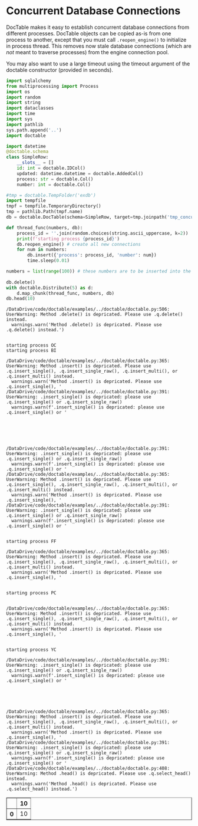 # Concurrent Database Connections
DocTable makes it easy to establish concurrent database connections from different processes. DocTable objects can be copied as-is from one process to another, except that you must call `.reopen_engine()` to initialize in process thread. This removes now stale database connections (which are _not_ meant to traverse processes) from the engine connection pool.

You may also want to use a large timeout using the timeout argument of the doctable constructor (provided in seconds).


```python
import sqlalchemy
from multiprocessing import Process
import os
import random
import string
import dataclasses
import time
import sys
import pathlib
sys.path.append('..')
import doctable
```


```python
import datetime
@doctable.schema
class SimpleRow:
    __slots__ = []
    id: int = doctable.IDCol()
    updated: datetime.datetime = doctable.AddedCol()
    process: str = doctable.Col()
    number: int = doctable.Col()

#tmp = doctable.TempFolder('exdb')
import tempfile
tmpf = tempfile.TemporaryDirectory()
tmp = pathlib.Path(tmpf.name)
db = doctable.DocTable(schema=SimpleRow, target=tmp.joinpath('tmp_concurrent.db'), new_db=True, connect_args={'timeout': 15})
```


```python
def thread_func(numbers, db):
    process_id = ''.join(random.choices(string.ascii_uppercase, k=2))
    print(f'starting process {process_id}')
    db.reopen_engine() # create all new connections
    for num in numbers:
        db.insert({'process': process_id, 'number': num})
        time.sleep(0.01)

numbers = list(range(100)) # these numbers are to be inserted into the database
        
db.delete()
with doctable.Distribute(5) as d:
    d.map_chunk(thread_func, numbers, db)
db.head(10)
```

    /DataDrive/code/doctable/examples/../doctable/doctable.py:506: UserWarning: Method .delete() is depricated. Please use .q.delete() instead.
      warnings.warn('Method .delete() is depricated. Please use .q.delete() instead.')


    starting process OC
    starting process BI

    /DataDrive/code/doctable/examples/../doctable/doctable.py:365: UserWarning: Method .insert() is depricated. Please use .q.insert_single(), .q.insert_single_raw(), .q.insert_multi(), or .q.insert_multi() instead.
      warnings.warn('Method .insert() is depricated. Please use .q.insert_single(), '
    /DataDrive/code/doctable/examples/../doctable/doctable.py:391: UserWarning: .insert_single() is depricated: please use .q.insert_single() or .q.insert_single_raw()
      warnings.warn(f'.insert_single() is depricated: please use .q.insert_single() or '


    
    


    /DataDrive/code/doctable/examples/../doctable/doctable.py:391: UserWarning: .insert_single() is depricated: please use .q.insert_single() or .q.insert_single_raw()
      warnings.warn(f'.insert_single() is depricated: please use .q.insert_single() or '
    /DataDrive/code/doctable/examples/../doctable/doctable.py:365: UserWarning: Method .insert() is depricated. Please use .q.insert_single(), .q.insert_single_raw(), .q.insert_multi(), or .q.insert_multi() instead.
      warnings.warn('Method .insert() is depricated. Please use .q.insert_single(), '
    /DataDrive/code/doctable/examples/../doctable/doctable.py:391: UserWarning: .insert_single() is depricated: please use .q.insert_single() or .q.insert_single_raw()
      warnings.warn(f'.insert_single() is depricated: please use .q.insert_single() or '


    starting process FF

    /DataDrive/code/doctable/examples/../doctable/doctable.py:365: UserWarning: Method .insert() is depricated. Please use .q.insert_single(), .q.insert_single_raw(), .q.insert_multi(), or .q.insert_multi() instead.
      warnings.warn('Method .insert() is depricated. Please use .q.insert_single(), '


    starting process PC


    /DataDrive/code/doctable/examples/../doctable/doctable.py:365: UserWarning: Method .insert() is depricated. Please use .q.insert_single(), .q.insert_single_raw(), .q.insert_multi(), or .q.insert_multi() instead.
      warnings.warn('Method .insert() is depricated. Please use .q.insert_single(), '


    starting process YC

    /DataDrive/code/doctable/examples/../doctable/doctable.py:391: UserWarning: .insert_single() is depricated: please use .q.insert_single() or .q.insert_single_raw()
      warnings.warn(f'.insert_single() is depricated: please use .q.insert_single() or '


    


    /DataDrive/code/doctable/examples/../doctable/doctable.py:365: UserWarning: Method .insert() is depricated. Please use .q.insert_single(), .q.insert_single_raw(), .q.insert_multi(), or .q.insert_multi() instead.
      warnings.warn('Method .insert() is depricated. Please use .q.insert_single(), '
    /DataDrive/code/doctable/examples/../doctable/doctable.py:391: UserWarning: .insert_single() is depricated: please use .q.insert_single() or .q.insert_single_raw()
      warnings.warn(f'.insert_single() is depricated: please use .q.insert_single() or '
    /DataDrive/code/doctable/examples/../doctable/doctable.py:408: UserWarning: Method .head() is depricated. Please use .q.select_head() instead.
      warnings.warn('Method .head() is depricated. Please use .q.select_head() instead.')





<div>
<style scoped>
    .dataframe tbody tr th:only-of-type {
        vertical-align: middle;
    }

    .dataframe tbody tr th {
        vertical-align: top;
    }

    .dataframe thead th {
        text-align: right;
    }
</style>
<table border="1" class="dataframe">
  <thead>
    <tr style="text-align: right;">
      <th></th>
      <th>10</th>
    </tr>
  </thead>
  <tbody>
    <tr>
      <th>0</th>
      <td>10</td>
    </tr>
  </tbody>
</table>
</div>



